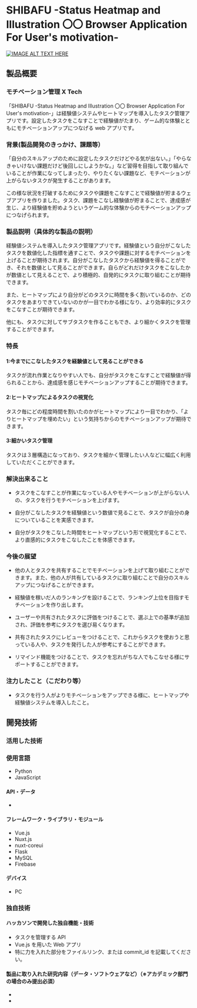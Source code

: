 # SHIBAFU -Status Heatmap and Illustration 〇〇 Browser Application For User's motivation-

[![IMAGE ALT TEXT HERE](https://jphacks.com/wp-content/uploads/2020/09/JPHACKS2020_ogp.jpg)](https://www.youtube.com/watch?v=G5rULR53uMk)

## 製品概要

### モチベーション管理 X Tech

「SHIBAFU -Status Heatmap and Illustration 〇〇 Browser Application For User's motivation-」は経験値システムやヒートマップを導入したタスク管理アプリです。設定したタスクをこなすことで経験値がたまり、ゲーム的な体験とともにモチベーションアップにつなげる web アプリです。

### 背景(製品開発のきっかけ、課題等）

「自分のスキルアップのために設定したタスクだけどやる気が出ない。」「やらなきゃいけない課題だけど後回しにしようかな。」など習得を目指して取り組んでいることが作業になってしまったり、やりたくない課題など、モチベーションが上がらないタスクが発生することがあります。

この様な状況を打破するためにタスクや課題をこなすことで経験値が貯まるウェブアプリを作りました。タスク、課題をこなし経験値が貯まることで、達成感が生じ、より経験値を貯めようというゲーム的な体験からのモチベーションアップにつなげられます。

### 製品説明（具体的な製品の説明）

経験値システムを導入したタスク管理アプリです。経験値という自分がこなしたタスクを数値化した指標を通すことで、タスクや課題に対するモチベーションを上げることが期待されます。自分がこなしたタスクから経験値を得ることができ、それを数値として見ることができます。自らがどれだけタスクをこなしたかが数値として見えることで、より積極的、自発的にタスクに取り組むことが期待できます。

また、ヒートマップにより自分がどのタスクに時間を多く割いているのか、どのタスクをあまりできていないのかが一目でわかる様になり、より効率的にタスクをこなすことが期待できます。

他にも、タスクに対してサブタスクを作ることもでき、より細かくタスクを管理することができます。

### 特長

#### 1:今までにこなしたタスクを経験値として見ることができる

タスクが流れ作業となりやすい人でも、自分がタスクをこなすことで経験値が得られることから、達成感を感じモチベーションアップすることが期待できます。

#### 2:ヒートマップによるタスクの視覚化

タスク毎にどの程度時間を割いたのかがヒートマップにより一目でわかり、「よりヒートマップを埋めたい」という気持ちからのモチベーションアップが期待できます。

#### 3:細かいタスク管理

タスクは３層構造になっており、タスクを細かく管理したい人などに幅広く利用していただくことができます。

### 解決出来ること

- タスクをこなすことが作業になっている人やモチベーションが上がらない人の、タスクを行うモチベーションを上げます。

- 自分がこなしたタスクを経験値という数値で見ることで、タスクが自分の身についていることを実感できます。

- 自分がタスクをこなした時間をヒートマップという形で視覚化することで、より直感的にタスクをこなしたことを体感できます。

### 今後の展望

- 他の人とタスクを共有することでモチベーションを上げて取り組むことができます。また、他の人が共有しているタスクに取り組むことで自分のスキルアップにつなげることができます。

- 経験値を稼いだ人のランキングを設けることで、ランキング上位を目指すモチベーションを作り出します。

- ユーザーや共有されたタスクに評価をつけることで、選ぶ上での基準が追加され、評価を参考にタスクを選び易くなります。

- 共有されたタスクにレビューをつけることで、これからタスクを使おうと思っている人や、タスクを発行した人が参考にすることができます。

- リマインド機能をつけることで、タスクを忘れがちな人でもこなせる様にサポートすることができます。

### 注力したこと（こだわり等）

- タスクを行う人がよりモチベーションをアップできる様に、ヒートマップや経験値システムを導入したこと。

## 開発技術

### 活用した技術

### 使用言語

- Python
- JavaScript

#### API・データ

-

#### フレームワーク・ライブラリ・モジュール

- Vue.js
- Nuxt.js
- nuxt-coreui
- Flask
- MySQL
- Firebase

#### デバイス

- PC

### 独自技術

#### ハッカソンで開発した独自機能・技術

- タスクを管理する API
- Vue.js を用いた Web アプリ
- 特に力を入れた部分をファイルリンク、または commit_id を記載してください。

#### 製品に取り入れた研究内容（データ・ソフトウェアなど）（※アカデミック部門の場合のみ提出必須）

-
-
